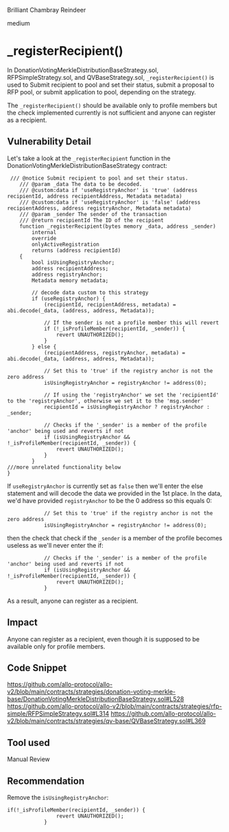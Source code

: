 Brilliant Chambray Reindeer

medium

# _registerRecipient()
In DonationVotingMerkleDistributionBaseStrategy.sol,  RFPSimpleStrategy.sol, and QVBaseStrategy.sol, `_registerRecipient()` is used to Submit recipient to pool and set their status, submit a proposal to RFP pool, or submit application to pool, depending on the strategy.

The `_registerRecipient()` should be available only to profile members but the check implemented currently is not sufficient and anyone can register as a recipient.
## Vulnerability Detail
Let's take a look at the `_registerRecipient` function in the DonationVotingMerkleDistributionBaseStrategy contract:
```solidity
 /// @notice Submit recipient to pool and set their status.
    /// @param _data The data to be decoded.
    /// @custom:data if 'useRegistryAnchor' is 'true' (address recipientId, address recipientAddress, Metadata metadata)
    /// @custom:data if 'useRegistryAnchor' is 'false' (address recipientAddress, address registryAnchor, Metadata metadata)
    /// @param _sender The sender of the transaction
    /// @return recipientId The ID of the recipient
    function _registerRecipient(bytes memory _data, address _sender)
        internal
        override
        onlyActiveRegistration
        returns (address recipientId)
    {
        bool isUsingRegistryAnchor;
        address recipientAddress;
        address registryAnchor;
        Metadata memory metadata;

        // decode data custom to this strategy
        if (useRegistryAnchor) {
            (recipientId, recipientAddress, metadata) = abi.decode(_data, (address, address, Metadata));

            // If the sender is not a profile member this will revert
            if (!_isProfileMember(recipientId, _sender)) {
                revert UNAUTHORIZED();
            }
        } else {
            (recipientAddress, registryAnchor, metadata) = abi.decode(_data, (address, address, Metadata));

            // Set this to 'true' if the registry anchor is not the zero address
            isUsingRegistryAnchor = registryAnchor != address(0);

            // If using the 'registryAnchor' we set the 'recipientId' to the 'registryAnchor', otherwise we set it to the 'msg.sender'
            recipientId = isUsingRegistryAnchor ? registryAnchor : _sender;

            // Checks if the '_sender' is a member of the profile 'anchor' being used and reverts if not
            if (isUsingRegistryAnchor && !_isProfileMember(recipientId, _sender)) {
                revert UNAUTHORIZED();
            }
        }
///more unrelated functionality below
}
```
If `useRegistryAnchor` is currently set as `false` then we'll enter the else statement and will decode the data we provided in the 1st place. 
In the data, we'd have provided `registryAnchor` to be the 0 address so this equals 0:
```solidity
            // Set this to 'true' if the registry anchor is not the zero address
            isUsingRegistryAnchor = registryAnchor != address(0);
```
then the check that check if the `_sender` is a member of the profile becomes useless as we'll never enter the if:
```solidity
            // Checks if the '_sender' is a member of the profile 'anchor' being used and reverts if not
            if (isUsingRegistryAnchor && !_isProfileMember(recipientId, _sender)) {
                revert UNAUTHORIZED();
            }
```
As a result, anyone can register as a recipient. 
## Impact
Anyone can register as a recipient, even though it is supposed to be available only for profile members. 
## Code Snippet
https://github.com/allo-protocol/allo-v2/blob/main/contracts/strategies/donation-voting-merkle-base/DonationVotingMerkleDistributionBaseStrategy.sol#L528
https://github.com/allo-protocol/allo-v2/blob/main/contracts/strategies/rfp-simple/RFPSimpleStrategy.sol#L314
https://github.com/allo-protocol/allo-v2/blob/main/contracts/strategies/qv-base/QVBaseStrategy.sol#L369

## Tool used

Manual Review

## Recommendation
Remove the `isUsingRegistryAnchor`:
```solidity
if(!_isProfileMember(recipientId, _sender)) {
                revert UNAUTHORIZED();
            }
```